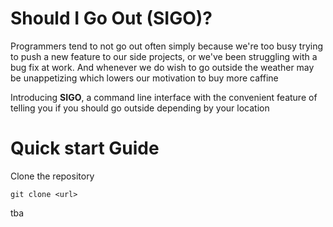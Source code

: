 # Should I Go Out (SIGO)?

Programmers tend to not go out often simply because we're too busy trying to push a new feature to our side projects,
or we've been struggling with a bug fix at work. And whenever we do wish to go outside the weather may be unappetizing which 
lowers our motivation to buy more caffine

Introducing **SIGO**, a command line interface with the convenient feature of telling you if you should go outside
depending by your location

# Quick start Guide
Clone the repository 
```
git clone <url>
```
tba



